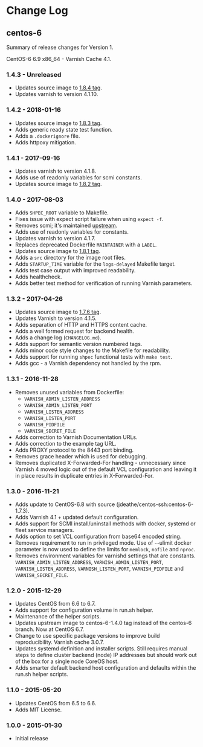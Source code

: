 # Change Log

## centos-6

Summary of release changes for Version 1.

CentOS-6 6.9 x86_64 - Varnish Cache 4.1.

### 1.4.3 - Unreleased

- Updates source image to [1.8.4 tag](https://github.com/jdeathe/centos-ssh/releases/tag/1.8.4).
- Updates varnish to version 4.1.10.

### 1.4.2 - 2018-01-16

- Updates source image to [1.8.3 tag](https://github.com/jdeathe/centos-ssh/releases/tag/1.8.3).
- Adds generic ready state test function.
- Adds a `.dockerignore` file.
- Adds httpoxy mitigation.

### 1.4.1 - 2017-09-16

- Updates varnish to version 4.1.8.
- Adds use of readonly variables for scmi constants.
- Updates source image to [1.8.2 tag](https://github.com/jdeathe/centos-ssh/releases/tag/1.8.2).

### 1.4.0 - 2017-08-03

- Adds `SHPEC_ROOT` variable to Makefile.
- Fixes issue with expect script failure when using `expect -f`.
- Removes scmi; it's maintained [upstream](https://github.com/jdeathe/centos-ssh/blob/centos-6/src/usr/sbin/scmi).
- Adds use of readonly variables for constants.
- Updates varnish to version 4.1.7.
- Replaces deprecated Dockerfile `MAINTAINER` with a `LABEL`.
- Updates source image to [1.8.1 tag](https://github.com/jdeathe/centos-ssh/releases/tag/1.8.1).
- Adds a `src` directory for the image root files.
- Adds `STARTUP_TIME` variable for the `logs-delayed` Makefile target.
- Adds test case output with improved readability.
- Adds healthcheck.
- Adds better test method for verification of running Varnish parameters.

### 1.3.2 - 2017-04-26

- Updates source image to [1.7.6 tag](https://github.com/jdeathe/centos-ssh/releases/tag/1.7.6).
- Updates Varnish to version 4.1.5.
- Adds separation of HTTP and HTTPS content cache.
- Adds a well formed request for backend health.
- Adds a change log (`CHANGELOG.md`).
- Adds support for semantic version numbered tags.
- Adds minor code style changes to the Makefile for readability.
- Adds support for running `shpec` functional tests with `make test`.
- Adds gcc - a Varnish dependency not handled by the rpm.

### 1.3.1 - 2016-11-28

- Removes unused variables from Dockerfile:
  - `VARNISH_ADMIN_LISTEN_ADDRESS`
  - `VARNISH_ADMIN_LISTEN_PORT`
  - `VARNISH_LISTEN_ADDRESS`
  - `VARNISH_LISTEN_PORT`
  - `VARNISH_PIDFILE`
  - `VARNISH_SECRET_FILE`
- Adds correction to Varnish Documentation URLs.
- Adds correction to the example tag URL.
- Adds PROXY protocol to the 8443 port binding.
- Removes grace header which is used for debugging.
- Removes duplicated X-Forwarded-For handling - unnecessary since Varnish 4 moved logic out of the default VCL configuration and leaving it in place results in duplicate entries in X-Forwarded-For.

### 1.3.0 - 2016-11-21

- Adds update to CentOS-6.8 with source (jdeathe/centos-ssh:centos-6-1.7.3).
- Adds Varnish 4.1 + updated default configuration.
- Adds support for SCMI install/uninstall methods with docker, systemd or fleet service managers.
- Adds option to set VCL configuration from base64 encoded string.
- Removes requirement to run in privileged mode. Use of --ulimit docker parameter is now used to define the limits for `memlock`, `nofile` and `nproc`.
- Removes environment variables for varnishd settings that are constants. `VARNISH_ADMIN_LISTEN_ADDRESS`, `VARNISH_ADMIN_LISTEN_PORT`, `VARNISH_LISTEN_ADDRESS`, `VARNISH_LISTEN_PORT`,  `VARNISH_PIDFILE` and `VARNISH_SECRET_FILE`.

### 1.2.0 - 2015-12-29

- Updates CentOS from 6.6 to 6.7.
- Adds support for configuration volume in run.sh helper.
- Maintenance of the helper scripts.
- Updates upstream image to centos-6-1.4.0 tag instead of the centos-6 branch. Now at CentOS 6.7.
- Change to use specific package versions to improve build reproducibility. Varnish cache 3.0.7.
- Updates systemd definition and installer scripts. Still requires manual steps to define cluster backend (node) IP addresses but should work out of the box for a single node CoreOS host.
- Adds smarter default backend host configuration and defaults within the run.sh helper scripts.

### 1.1.0 - 2015-05-20

- Updates CentOS from 6.5 to 6.6.
- Adds MIT License.

### 1.0.0 - 2015-01-30

- Initial release